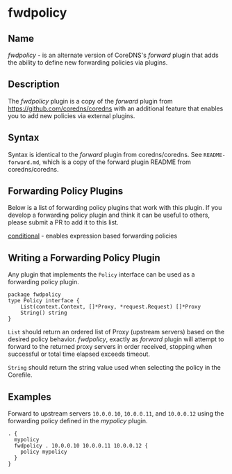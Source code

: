 # fwdpolicy

## Name

*fwdpolicy* - is an alternate version of CoreDNS's *forward* plugin that adds the ability to define new
forwarding policies via plugins.

## Description

The *fwdpolicy* plugin is a copy of the *forward* plugin from https://github.com/coredns/coredns with an additional
feature that enables you to add new policies via external plugins.

## Syntax

Syntax is identical to the *forward* plugin from coredns/coredns. See `README-forward.md`, which
is a copy of the forward plugin README from coredns/coredns.

## Forwarding Policy Plugins

Below is a list of forwarding policy plugins that work with this plugin. If you develop a forwarding policy plugin 
and think it can be useful to others, please submit a PR to add it to this list.

[conditional](https://github.com/chrisohaver/conditional) - enables expression based forwarding policies

## Writing a Forwarding Policy Plugin

Any plugin that implements the `Policy` interface can be used as a forwarding policy plugin.

```golang
package fwdpolicy
type Policy interface {
	List(context.Context, []*Proxy, *request.Request) []*Proxy
	String() string
}
```

`List` should return an ordered list of Proxy (upstream servers) based on the desired policy behavior.
_fwdpolicy_, exactly as _forward_ plugin will attempt to forward to the returned proxy servers in order received,
stopping when successful or total time elapsed exceeds timeout.

`String` should return the string value used when selecting the policy in the Corefile.

## Examples

Forward to upstream servers `10.0.0.10`, `10.0.0.11`, and `10.0.0.12` using the forwarding policy defined in 
the _mypolicy_ plugin.

```
. {
  mypolicy
  fwdpolicy . 10.0.0.10 10.0.0.11 10.0.0.12 {
    policy mypolicy
  }
}

```
